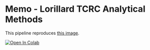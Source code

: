 # Memo - Lorillard TCRC Analytical Methods

This pipeline reproduces [this image]().

[![Open In Colab](https://colab.research.google.com/assets/colab-badge.svg)]()
